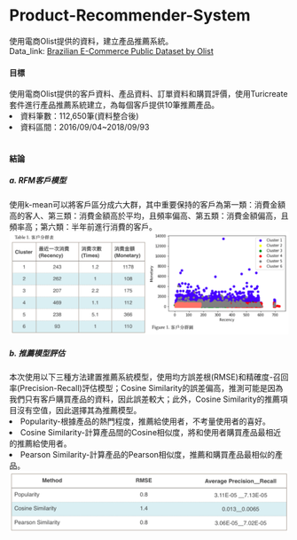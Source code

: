 # Product-Recommender-System
使用電商Olist提供的資料，建立產品推薦系統。<br/>
Data_link: <a href="https://www.kaggle.com/olistbr/brazilian-ecommerce/kernels">Brazilian E-Commerce Public Dataset by Olist</a>
<h4>目標</h4>
使用電商Olist提供的客戶資料、產品資料、訂單資料和購買評價，使用Turicreate套件進行產品推薦系統建立，為每個客戶提供10筆推薦產品。
<lo>
<li>資料筆數：112,650筆(資料整合後)</li>
<li>資料區間：2016/09/04~2018/09/93</li>
</lo>
<br/>
<h4>結論</h4>
<h5>a. RFM客戶模型</h5>	
	使用k-mean可以將客戶區分成六大群，其中重要保持的客戶為第一類：消費金額高的客人、第三類：消費金額高於平均，且頻率偏高、第五類：消費金額偏高，且頻率高；第六類：半年前進行消費的客戶。
<br/>
<img src="https://github.com/wu0up/Product-Recommender-System/blob/master/Picture/Customer_cluster.png">

<h5>b. 推薦模型評估</h5>
本次使用以下三種方法建置推薦系統模型，使用均方誤差根(RMSE)和精確度-召回率(Precision-Recall)評估模型；Cosine Similarity的誤差偏高，推測可能是因為我們只有客戶購買產品的資料，因此誤差較大；此外，Cosine Similarity的推薦項目沒有空值，因此選擇其為推薦模型。
<lo>
<li>Popularity-根據產品的熱門程度，推薦給使用者，不考量使用者的喜好。</li>
<li>Cosine Similarity-計算產品間的Cosine相似度，將和使用者購買產品最相近的推薦給使用者。</li>
<li>Pearson Similarity-計算產品的Pearson相似度，推薦和購買產品最相似的產品。</li>
</lo>
<img src="https://github.com/wu0up/Product-Recommender-System/blob/master/Picture/Model_comparison.png">
